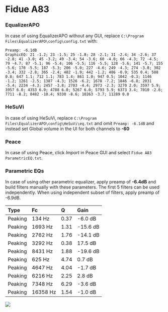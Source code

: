 # Fidue A83

### EqualizerAPO
In case of using EqualizerAPO without any GUI, replace `C:\Program Files\EqualizerAPO\config\config.txt`
with:
```
Preamp: -6.1dB
GraphicEQ: 21 -1.2; 23 -1.5; 25 -1.8; 28 -2.1; 31 -2.4; 34 -2.6; 37 -2.8; 41 -3.0; 45 -3.2; 49 -3.4; 54 -3.6; 60 -4.0; 66 -4.3; 72 -4.5; 79 -4.7; 87 -5.1; 96 -5.4; 106 -5.5; 116 -5.5; 128 -5.6; 141 -5.7; 155 -5.6; 170 -5.5; 187 -5.3; 206 -5.0; 227 -4.6; 249 -4.3; 274 -3.8; 302 -3.4; 332 -2.8; 365 -2.4; 402 -1.9; 442 -1.2; 486 -0.9; 535 0.4; 588 0.8; 647 1.1; 712 1.1; 783 1.4; 861 1.0; 947 0.5; 1042 -0.3; 1146 -1.2; 1261 -2.5; 1387 -4.3; 1526 -6.2; 1678 -7.2; 1846 -6.8; 2031 -5.4; 2234 -4.3; 2457 -3.8; 2703 -4.4; 2973 -2.3; 3270 2.0; 3597 5.9; 3957 6.0; 4353 6.0; 4788 6.0; 5267 6.0; 5793 5.9; 6373 3.4; 7010 -2.6; 7711 -8.2; 8482 -10.4; 9330 -8.6; 10263 -3.7; 11289 0.0
```

### HeSuVi
In case of using HeSuVi, replace `C:\Program Files\EqualizerAPO\config\HeSuVi\eq.txt` and omit `Preamp:
-6.1dB` and instead set Global volume in the UI for both channels to **-60**

### Peace
In case of using Peace, click *Import* in Peace GUI and select `Fidue A83 ParametricEQ.txt`.

### Parametric EQs
In case of using other parametric equalizer, apply preamp of **-6.4dB** and build filters manually
with these parameters. The first 5 filters can be used independently.
When using independent subset of filters, apply preamp of -6.9dB.

| Type    | Fc       |    Q | Gain     |
|:--------|:---------|:-----|:---------|
| Peaking | 134 Hz   | 0.37 | -6.0 dB  |
| Peaking | 1693 Hz  | 1.31 | -15.6 dB |
| Peaking | 2762 Hz  | 1.76 | -14.1 dB |
| Peaking | 3292 Hz  | 0.38 | 17.5 dB  |
| Peaking | 8431 Hz  | 1.88 | -19.6 dB |
| Peaking | 625 Hz   | 4.74 | 0.7 dB   |
| Peaking | 4647 Hz  | 4.04 | -1.7 dB  |
| Peaking | 6216 Hz  | 2.25 | 2.8 dB   |
| Peaking | 7348 Hz  | 6.29 | -3.6 dB  |
| Peaking | 16358 Hz | 1.54 | -1.0 dB  |

![](https://raw.githubusercontent.com/jaakkopasanen/AutoEq/master/results/innerfidelity/sbaf-serious/Fidue%20A83/Fidue%20A83.png)